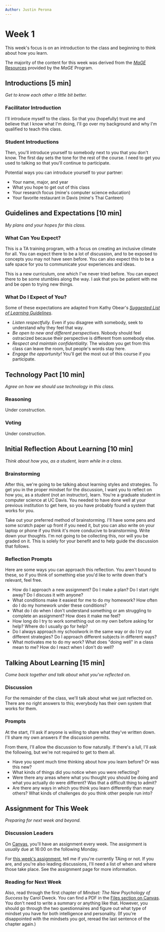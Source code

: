 ```yaml
---
Author: Justin Perona
---
```


# Week 1

This week's focus is on an introduction to the class and beginning to think about how you learn.

The majority of the content for this week was derived from the [*MaGE* Resources](https://sites.google.com/mtholyoke.edu/mage-training-curriculum/home) provided by the *MaGE* Program.

## Introductions [5 min]

*Get to know each other a little bit better.*

### Facilitator Introduction

I'll introduce myself to the class.
So that you (hopefully) trust me and believe that I know what I'm doing, I'll go over my background and why I'm qualified to teach this class.

### Student Introductions

Then, you'll introduce yourself to somebody next to you that you don't know.
The first day sets the tone for the rest of the course.
I need to get you used to talking so that you'll continue to participate.

Potential ways you can introduce yourself to your partner:

* Your name, major, and year
* What you hope to get out of this class
* Your research focus (mine's computer science education)
* Your favorite restaurant in Davis (mine's Thai Canteen)

## Guidelines and Expectations [10 min]

*My plans and your hopes for this class.*

### What Can You Expect?

This is a TA training program, with a focus on creating an inclusive climate for all.
You can expect there to be a lot of discussion, and to be exposed to concepts you may not have seen before.
You can also expect this to be a safe space for you to communicate your experiences and ideas.

This is a new curriculum, one which I've never tried before.
You can expect there to be some stumbles along the way.
I ask that you be patient with me and be open to trying new things.

### What Do I Expect of You?

Some of these expectations are adapted from Kathy Obear's [*Suggested List of Learning Guidelines*](https://drkathyobear.com/).

* *Listen respectfully.* Even if you disagree with somebody, seek to understand why they feel that way.
* *Be open to new and different perspectives.* Nobody should feel ostracized because their perspective is different from somebody else.
* *Respect and maintain confidentiality.* The wisdom you get from this class can leave the room, but people's words stay here.
* *Engage the opportunity!* You'll get the most out of this course if you participate.

## Technology Pact [10 min]

*Agree on how we should use technology in this class.*

### Reasoning

Under construction.

### Voting

Under construction.

## Initial Reflection About Learning [10 min]

*Think about how you, as a student, learn while in a class.*

### Brainstorming

After this, we're going to be talking about learning styles and strategies.
To get you in the proper mindset for the discussion, I want you to reflect on how you, as a *student* (not an instructor), learn.
You're a graduate student in computer science at UC Davis.
You needed to have done well at your previous institution to get here, so you have probably found a system that works for you.

Take out your preferred method of brainstorming.
I'll have some pens and some scratch paper up front if you need it, but you can also write on your laptop or phone if you think it's more conducive to brainstorming.
Write down your thoughts.
I'm not going to be collecting this, nor will you be graded on it.
This is solely for your benefit and to help guide the discussion that follows.

### Reflection Prompts

Here are some ways you can approach this reflection.
You aren't bound to these, so if you think of something else you'd like to write down that's relevant, feel free.

* How do I approach a new assignment? Do I make a plan? Do I start right away? Do I discuss it with anyone?
* What conditions make it easiest for me to do my homework? How often do I do my homework under these conditions?
* What do I do when I don't understand something or am struggling to complete an assignment? How does it make me feel?
* How long do I try to work something out on my own before asking for help? Where do I usually go for help?
* Do I always approach my schoolwork in the same way or do I try out different strategies? Do I approach different subjects in different ways?
* What motivates me to do my work? What does "doing well" in a class mean to me? How do I react when I don't do well?

## Talking About Learning [15 min]

*Come back together and talk about what you've reflected on.*

### Discussion

For the remainder of the class, we'll talk about what we just reflected on.
There are no right answers to this; everybody has their own system that works for them.

### Prompts

At the start, I'll ask if anyone is willing to share what they've written down.
I'll share my own answers if the discussion permits.

From there, I'll allow the discussion to flow naturally.
If there's a lull, I'll ask the following, but we're not required to get to them all.

* Have you spent much time thinking about how you learn before? Or was this new?
* What kinds of things did you notice when you were reflecting?
* Were there any areas where what you thought you should be doing and what you actually do were different? Was that a difficult thing to admit?
* Are there any ways in which you think you learn differently than many others? What kinds of challenges do you think other people run into?

## Assignment for This Week

*Preparing for next week and beyond.*

### Discussion Leaders

On [Canvas](https://canvas.ucdavis.edu/courses/356010), you'll have an assignment every week.
The assignment is *usually* due at 16:00 on the following Monday.

For [this week's assignment](https://canvas.ucdavis.edu/courses/356010/assignments/310478), tell me if you're currently TAing or not.
If you are, and you're also leading discussions, I'll need a list of when and where those take place.
See the assignment page for more information.

### Reading for Next Week

Also, read through the first chapter of *Mindset: The New Psychology of Success* by Carol Dweck.
You can find a PDF in the [Files section on Canvas](https://canvas.ucdavis.edu/courses/356010/files/folder/Readings?preview=5628174).
You don't need to write a summary or anything like that.
However, you should go through the two questionnaires and figure out what type of mindset you have for both intelligence and personality.
(If you're disappointed with the mindsets you got, reread the last sentence of the chapter again.)
